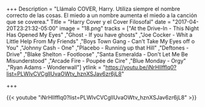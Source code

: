 +++
Description = "Llámalo COVER, Harry. Utiliza siempre el nombre correcto de las cosas. El miedo a un nombre aumenta el miedo a la canción que se coverea."
Title = "Harry Cover y el Cover Filosofal"
date = "2017-04-20T23:21:32-05:00"
image = "18.png"
tracks = ["At the Drive-In - This Night Has Opened My Eyes" ,"Ghost - If you have ghosts" ,"Joe Cocker - Whit a Little Help From My Friends" ,"Boys Town Gang - Can't Take My Eyes off o You" ,"Johnny Cash - One" ,"Placebo - Running up that Hill" ,"Deftones - Drive" ,"Blake Shelton - Footloose" ,"Santa Esmeralda - Don't Let Me Be Misunderstood" ,"Arcade Fire - Poupée de Cire" ,"Blue Monday - Orgy" ,"Ryan Adams - Wonderwall"]
ytlink = "https://youtu.be/iNrHIIfflq0?list=PLWlvCVCglIUvaOWtv_hznXSJav6zr6jL8"

+++

{{< youtube "iNrHIIfflq0?list=PLWlvCVCglIUvaOWtv_hznXSJav6zr6jL8" >}}
